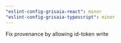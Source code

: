 ```yaml
---
"eslint-config-grisaia-react": minor
"eslint-config-grisaia-typescript": minor
---
```


Fix provenance by allowing id-token write
